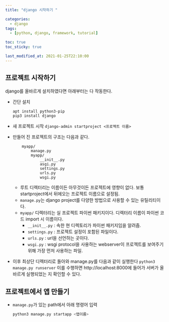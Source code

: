 ```yaml
---
title: "django 시작하기 "

categories:
  - django
tags:
  - [python, django, framework, tutorial]

toc: true
toc_sticky: true

last_modified_at: 2021-01-25T22:10:00
---
```


## 프로젝트 시작하기

django를 올바르게 설치하였다면 아래부터는 다 작동한다.

- 간단 설치

  ```bash
  apt install python3-pip
  pip3 install django
  ```

- 새 프로젝트 시작
  `django-admin startproject <프로젝트 이름>`

- 만들어 진 프로젝트의 구조는 다음과 같다.

  ```
      myapp/
          manage.py
          myapp/
              __init__.py
              asgi.py
              settings.py
              urls.py
              wsgi.py
  ```

  - 루트 디렉터리는 이름이든 아무것이든 프로젝트에 영향이 없다. 보통 startproject에서 뒤에오는 프로젝트 이름으로 설정됨.
  - `manage.py`는 django project를 다양한 방법으로 사용할 수 있는 유틸리티이다.
  - `myapp/` 디렉터리는 실 프로젝트 파이썬 패키지이다. 디렉터리 이름이 파이썬 코드 import 시 이름이다.
    - `__init__.py` : 속한 현 디렉토리가 파이썬 패키지임을 알려줌.
    - `settings.py` : 프로젝트 설정이 포함된 파일이다.
    - `urls.py` : url을 선언하는 곳이다.
    - `wsgi.py` : wsgi protocol을 사용하는 webserver이 프로젝트를 보여주기 위해 가장 먼저 사용하는 파일.

- 이후 최상단 디렉터리로 돌아와 manage.py를 다음과 같이 실행한다
  `python3 manage.py runserver`
  이를 수행하면 http://localhost:8000에 들어가 서버가 올바르게 실행되었는 지 확인할 수 있다.

## 프로젝트에서 앱 만들기

- `manage.py`가 있는 path에서 아래 명령어 입력

  ```bash
  python3 manage.py startapp <앱이름>

  ```
